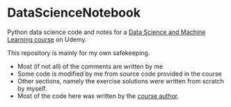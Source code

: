 # DataScienceNotebook

Python data science code and notes for a [Data Science and Machine Learning course](https://www.udemy.com/course/data-science-and-machine-learning-with-python-hands-on/) on Udemy.

This repository is mainly for my own safekeeping.

- Most (if not all) of the comments are written by me
- Some code is modified by me from source code provided in the course
- Other sections, namely the exercise solutions were written from scratch by myself.
- Most of the code here was written by the [course author](https://www.udemy.com/user/frank-kane-2/).
